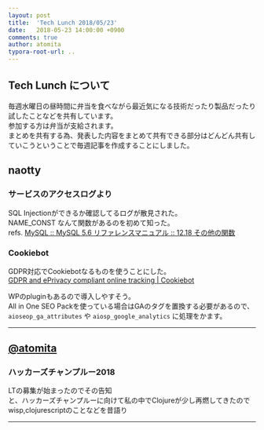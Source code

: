 ```yaml
---
layout: post
title:  'Tech Lunch 2018/05/23'
date:   2018-05-23 14:00:00 +0900
comments: true
author: atomita
typora-root-url: ..
---
```


## Tech Lunch について

毎週水曜日の昼時間に弁当を食べながら最近気になる技術だったり製品だったり試したことなどを共有しています。  
参加する方は弁当が支給されます。  
まとめを共有する為、発表した内容をまとめて共有できる部分はどんどん共有していこうということで毎週記事を作成することにしました。  

## naotty

### サービスのアクセスログより
SQL Injectionができるか確認してるログが散見された。  
NAME_CONST なんて関数があるのを初めて知った。  
refs. [MySQL :: MySQL 5\.6 リファレンスマニュアル :: 12\.18 その他の関数](https://dev.mysql.com/doc/refman/5.6/ja/miscellaneous-functions.html#function_name-const)
  
  
### Cookiebot
GDPR対応でCookiebotなるものを使うことにした。  
[GDPR and ePrivacy compliant online tracking \| Cookiebot](https://www.cookiebot.com/en/)

WPのpluginもあるので導入しやすそう。  
All in One SEO Packを使っている場合はGAのタグを置換する必要があるので、  
``` aioseop_ga_attributes ``` や ``` aiosp_google_analytics ``` に処理をかます。  
  

----

## [@atomita](https://github.com/atomita)

### ハッカーズチャンプルー2018
LTの募集が始まったのでその告知  
と、ハッカーズチャンプルーに向けて私の中でClojureが少し再燃してきたのでwisp,clojurescriptのことなどを昔語り

----
